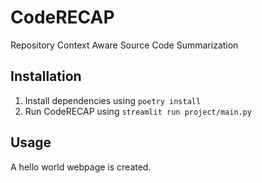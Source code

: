 # CodeRECAP
Repository Context Aware Source Code Summarization


## Installation
1. Install dependencies using `poetry install`
2. Run CodeRECAP using `streamlit run project/main.py`

## Usage
A hello world webpage is created.
